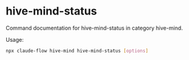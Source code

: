 # hive-mind-status

Command documentation for hive-mind-status in category hive-mind.

Usage:
```bash
npx claude-flow hive-mind hive-mind-status [options]
```
